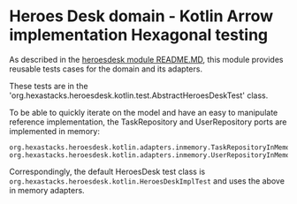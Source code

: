 # Heroes Desk domain - Kotlin Arrow implementation Hexagonal testing

As described in the [heroesdesk module README.MD](../heroesdesk/README.md), this module provides reusable tests cases for the domain and its adapters.

These tests are in the 'org.hexastacks.heroesdesk.kotlin.test.AbstractHeroesDeskTest' class. 

To be able to quickly iterate on the model and have an easy to manipulate reference implementation, the TaskRepository and UserRepository ports are implemented in memory:
```
org.hexastacks.heroesdesk.kotlin.adapters.inmemory.TaskRepositoryInMemory
org.hexastacks.heroesdesk.kotlin.adapters.inmemory.UserRepositoryInMemory
```

Correspondingly, the default HeroesDesk test class is `org.hexastacks.heroesdesk.kotlin.HeroesDeskImplTest` and uses the above in memory adapters.